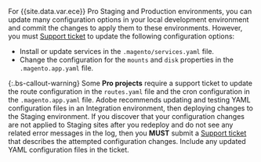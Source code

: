 For {{site.data.var.ece}} Pro Staging and Production environments, you can update many configuration options in your local development environment and commit the changes to apply them to these environments. However, you must [Support ticket](http://support.magento.com) to update the following configuration options:

-  Install or update services in the `.magento/services.yaml` file.
-  Change the configuration for the `mounts` and `disk` properties in the `.magento.app.yaml` file.

{:.bs-callout-warning}
Some **Pro projects** require a support ticket to update the route configuration in the `routes.yaml` file and the cron configuration in the `.magento.app.yaml` file. Adobe recommends updating and testing YAML configuration files in an Integration environment, then deploying changes to the Staging environment. If you discover that your configuration changes are not applied to Staging sites after you redeploy and do not see any related error messages in the log, then you **MUST** submit a [Support ticket](http://support.magento.com) that describes the attempted configuration changes. Include any updated YAML configuration files in the ticket.
